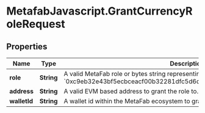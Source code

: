 # MetafabJavascript.GrantCurrencyRoleRequest

## Properties

Name | Type | Description | Notes
------------ | ------------- | ------------- | -------------
**role** | **String** | A valid MetaFab role or bytes string representing a role, such as &#x60;minter&#x60; or &#x60;0xc9eb32e43bf5ecbceacf00b32281dfc5d6d700a0db676ea26ccf938a385ac3b7&#x60; | 
**address** | **String** | A valid EVM based address to grant the role to. | [optional] 
**walletId** | **String** | A wallet id within the MetaFab ecosystem to grant the role to. | [optional] 


